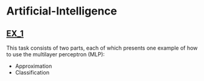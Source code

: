 # Artificial-Intelligence

## [EX_1](https://github.com/JuliaSzymanska/Artificial-Intelligence/tree/master/Ex_1)
This task consists of two parts, each of which presents one example of how to use the multilayer perceptron (MLP):
* Approximation
* Classification


